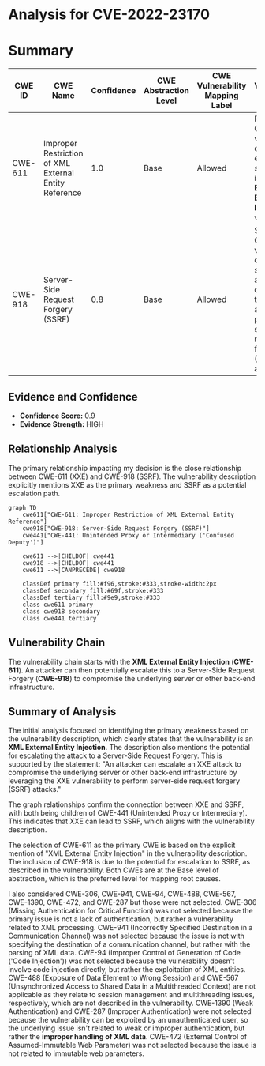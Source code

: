 # Analysis for CVE-2022-23170

# Summary
| CWE ID | CWE Name | Confidence | CWE Abstraction Level | CWE Vulnerability Mapping Label | CWE-Vulnerability Mapping Notes |
|---|---|---|---|---|---|
| CWE-611 | Improper Restriction of XML External Entity Reference | 1.0 | Base | Allowed | Primary CWE. The vulnerability description explicitly states that it is an **XML External Entity Injection** vulnerability. |
| CWE-918 | Server-Side Request Forgery (SSRF) | 0.8 | Base | Allowed | Secondary CWE. The vulnerability description states that an attacker can escalate the XXE attack to perform server-side request forgery (SSRF) attacks. |

## Evidence and Confidence

*   **Confidence Score:** 0.9
*   **Evidence Strength:** HIGH

## Relationship Analysis
The primary relationship impacting my decision is the close relationship between CWE-611 (XXE) and CWE-918 (SSRF). The vulnerability description explicitly mentions XXE as the primary weakness and SSRF as a potential escalation path.

```mermaid
graph TD
    cwe611["CWE-611: Improper Restriction of XML External Entity Reference"]
    cwe918["CWE-918: Server-Side Request Forgery (SSRF)"]
    cwe441["CWE-441: Unintended Proxy or Intermediary ('Confused Deputy')"]

    cwe611 -->|CHILDOF| cwe441
    cwe918 -->|CHILDOF| cwe441
    cwe611 -->|CANPRECEDE| cwe918

    classDef primary fill:#f96,stroke:#333,stroke-width:2px
    classDef secondary fill:#69f,stroke:#333
    classDef tertiary fill:#9e9,stroke:#333
    class cwe611 primary
    class cwe918 secondary
    class cwe441 tertiary
```

## Vulnerability Chain
The vulnerability chain starts with the **XML External Entity Injection** (**CWE-611**). An attacker can then potentially escalate this to a Server-Side Request Forgery (**CWE-918**) to compromise the underlying server or other back-end infrastructure.

## Summary of Analysis
The initial analysis focused on identifying the primary weakness based on the vulnerability description, which clearly states that the vulnerability is an **XML External Entity Injection**. The description also mentions the potential for escalating the attack to a Server-Side Request Forgery. This is supported by the statement: "An attacker can escalate an XXE attack to compromise the underlying server or other back-end infrastructure by leveraging the XXE vulnerability to perform server-side request forgery (SSRF) attacks."

The graph relationships confirm the connection between XXE and SSRF, with both being children of CWE-441 (Unintended Proxy or Intermediary). This indicates that XXE can lead to SSRF, which aligns with the vulnerability description.

The selection of CWE-611 as the primary CWE is based on the explicit mention of "XML External Entity Injection" in the vulnerability description. The inclusion of CWE-918 is due to the potential for escalation to SSRF, as described in the vulnerability. Both CWEs are at the Base level of abstraction, which is the preferred level for mapping root causes.

I also considered CWE-306, CWE-941, CWE-94, CWE-488, CWE-567, CWE-1390, CWE-472, and CWE-287 but those were not selected. CWE-306 (Missing Authentication for Critical Function) was not selected because the primary issue is not a lack of authentication, but rather a vulnerability related to XML processing. CWE-941 (Incorrectly Specified Destination in a Communication Channel) was not selected because the issue is not with specifying the destination of a communication channel, but rather with the parsing of XML data. CWE-94 (Improper Control of Generation of Code ('Code Injection')) was not selected because the vulnerability doesn't involve code injection directly, but rather the exploitation of XML entities. CWE-488 (Exposure of Data Element to Wrong Session) and CWE-567 (Unsynchronized Access to Shared Data in a Multithreaded Context) are not applicable as they relate to session management and multithreading issues, respectively, which are not described in the vulnerability. CWE-1390 (Weak Authentication) and CWE-287 (Improper Authentication) were not selected because the vulnerability can be exploited by an unauthenticated user, so the underlying issue isn't related to weak or improper authentication, but rather the **improper handling of XML data**. CWE-472 (External Control of Assumed-Immutable Web Parameter) was not selected because the issue is not related to immutable web parameters.